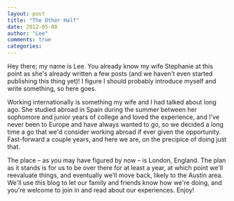 ```yaml
---
layout: post
title: "The Other Half"
date: 2012-05-08
author: "Lee"
comments: true
categories:
---
```


Hey there; my name is Lee.  You already know my wife Stephanie at this point as she's already written a few posts (and we haven't even started publishing this thing yet)!  I figure I should probably introduce myself and write something, so here goes.

Working internationally is something my wife and I had talked about long ago.  She studied abroad in Spain during the summer between her sophomore and junior years of college and loved the experience, and I've never been to Europe and have always wanted to go, so we decided a long time a go that we'd consider working abroad if ever given the opportunity.  Fast-forward a couple years, and here we are, on the precipice of doing just that.

The place – as you may have figured by now – is London, England.  The plan as it stands is for us to be over there for at least a year, at which point we'll reevaluate things, and eventually we'll move back, likely to the Austin area.  We'll use this blog to let our family and friends know how we're doing, and you're welcome to join in and read about our experiences.  Enjoy!
